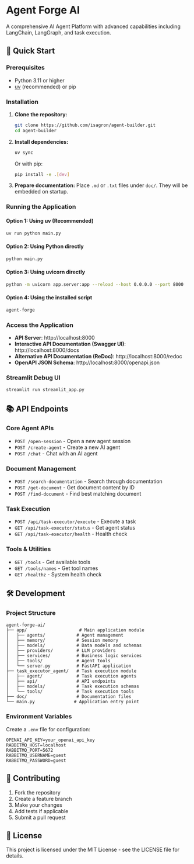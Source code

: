 # Agent Forge AI

A comprehensive AI Agent Platform with advanced capabilities including LangChain, LangGraph, and task execution.

## 🚀 Quick Start

### Prerequisites
- Python 3.11 or higher
- [uv](https://github.com/astral-sh/uv) (recommended) or pip

### Installation

1. **Clone the repository:**
   ```bash
   git clone https://github.com/isagron/agent-builder.git
   cd agent-builder
   ```

2. **Install dependencies:**
   ```bash
   uv sync
   ```
   
   Or with pip:
   ```bash
   pip install -e .[dev]
   ```

3. **Prepare documentation:**
   Place `.md` or `.txt` files under `doc/`. They will be embedded on startup.

### Running the Application

#### Option 1: Using uv (Recommended)
```bash
uv run python main.py
```

#### Option 2: Using Python directly
```bash
python main.py
```

#### Option 3: Using uvicorn directly
```bash
python -m uvicorn app.server:app --reload --host 0.0.0.0 --port 8000
```

#### Option 4: Using the installed script
```bash
agent-forge
```

### Access the Application

- **API Server**: http://localhost:8000
- **Interactive API Documentation (Swagger UI)**: http://localhost:8000/docs
- **Alternative API Documentation (ReDoc)**: http://localhost:8000/redoc
- **OpenAPI JSON Schema**: http://localhost:8000/openapi.json

### Streamlit Debug UI

```bash
streamlit run streamlit_app.py
```

## 📚 API Endpoints

### Core Agent APIs
- `POST /open-session` - Open a new agent session
- `POST /create-agent` - Create a new AI agent
- `POST /chat` - Chat with an AI agent

### Document Management
- `POST /search-documentation` - Search through documentation
- `POST /get-document` - Get document content by ID
- `POST /find-document` - Find best matching document

### Task Execution
- `POST /api/task-executor/execute` - Execute a task
- `GET /api/task-executor/status` - Get agent status
- `GET /api/task-executor/health` - Health check

### Tools & Utilities
- `GET /tools` - Get available tools
- `GET /tools/names` - Get tool names
- `GET /healthz` - System health check

## 🛠️ Development

### Project Structure
```
agent-forge-ai/
├── app/                    # Main application module
│   ├── agents/            # Agent management
│   ├── memory/            # Session memory
│   ├── models/            # Data models and schemas
│   ├── providers/         # LLM providers
│   ├── services/          # Business logic services
│   ├── tools/             # Agent tools
│   └── server.py          # FastAPI application
├── task_executor_agent/   # Task execution module
│   ├── agent/             # Task execution agents
│   ├── api/               # API endpoints
│   ├── models/            # Task execution schemas
│   └── tools/             # Task execution tools
├── doc/                   # Documentation files
└── main.py               # Application entry point
```

### Environment Variables
Create a `.env` file for configuration:
```env
OPENAI_API_KEY=your_openai_api_key
RABBITMQ_HOST=localhost
RABBITMQ_PORT=5672
RABBITMQ_USERNAME=guest
RABBITMQ_PASSWORD=guest
```

## 🤝 Contributing

1. Fork the repository
2. Create a feature branch
3. Make your changes
4. Add tests if applicable
5. Submit a pull request

## 📄 License

This project is licensed under the MIT License - see the LICENSE file for details.


